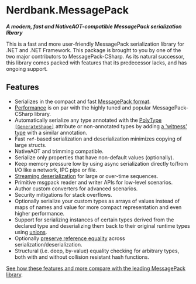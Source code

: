 # Nerdbank.MessagePack

***A modern, fast and NativeAOT-compatible MessagePack serialization library***

This is a fast and more user-friendly MessagePack serialization library for .NET and .NET Framework.
This package is brought to you by one of the two major contributors to MessagePack-CSharp.
As its natural successor, this library comes packed with features that its predecessor lacks, and has ongoing support.

## Features

* Serializes in the compact and fast [MessagePack format](https://msgpack.io/).
* [Performance](https://aarnott.github.io/Nerdbank.MessagePack/docs/performance.html) is on par with the highly tuned and popular MessagePack-CSharp library.
* Automatically serialize any type annotated with the [PolyType `[GenerateShape]`](https://eiriktsarpalis.github.io/PolyType/api/PolyType.GenerateShapeAttribute.html) attribute
  or non-annotated types by adding [a 'witness' type](https://aarnott.github.io/Nerdbank.MessagePack/docs/type-shapes.html#witness-classes) with a similar annotation.
* Fast `ref`-based serialization and deserialization minimizes copying of large structs.
* NativeAOT and trimming compatible.
* Serialize only properties that have non-default values (optionally).
* Keep memory pressure low by using async serialization directly to/from I/O like a network, IPC pipe or file.
* [Streaming deserialization](https://aarnott.github.io/Nerdbank.MessagePack/docs/streaming-deserialization.html) for large or over-time sequences.
* Primitive msgpack reader and writer APIs for low-level scenarios.
* Author custom converters for advanced scenarios.
* Security mitigations for stack overflows.
* Optionally serialize your custom types as arrays of values instead of maps of names and value for more compact representation and even higher performance.
* Support for serializing instances of certain types derived from the declared type and deserializing them back to their original runtime types using [unions](https://aarnott.github.io/Nerdbank.MessagePack/docs/unions.html).
* Optionally [preserve reference equality](https://aarnott.github.io/Nerdbank.MessagePack/api/Nerdbank.MessagePack.MessagePackSerializer.html#Nerdbank_MessagePack_MessagePackSerializer_PreserveReferences) across serialization/deserialization.
* Structural (i.e. deep, by-value) equality checking for arbitrary types, both with and without collision resistant hash functions.

[See how these features and more compare with the leading MessagePack library](https://aarnott.github.io/Nerdbank.MessagePack/docs/features.html#feature-comparison).
